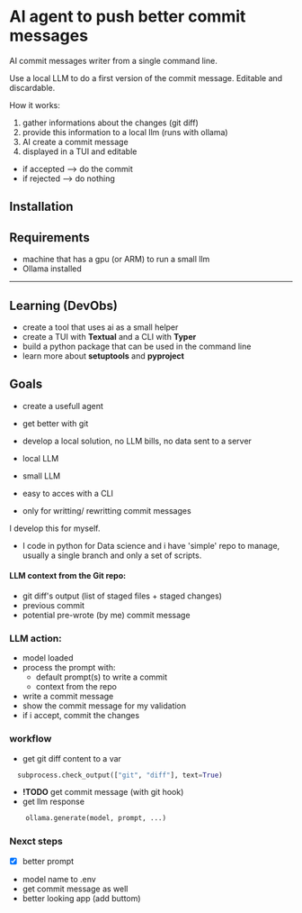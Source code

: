 # AI agent to push better commit messages

AI commit messages writer from a single command line.

Use a local LLM to do a first version of the commit message. Editable and discardable.

How it works:
1. gather informations about the changes (git diff)
2. provide this information to a local llm (runs with ollama)
3. AI create a commit message
4. displayed in a TUI and editable
- if accepted --> do the commit
- if rejected --> do nothing



## Installation


## Requirements
- machine that has a gpu (or ARM) to run a small llm
- Ollama installed

--------------------------------------------------------

## Learning (DevObs)
- create a tool that uses ai as a small helper
- create a TUI  with **Textual** and a CLI with **Typer**
- build a python package that can be used in the command line
- learn more about **setuptools** and **pyproject**

## Goals
- create a usefull agent
- get better with git
- develop a local solution, no LLM bills, no data sent to a server

- local LLM
- small LLM
- easy to acces with a CLI
- only for writting/ rewritting commit messages

I develop this for myself.
- I code in python for Data science and i have 'simple' repo to manage, usually a single branch and only a set of scripts.


#### LLM context from the Git repo:
- git diff's output (list of staged files + staged changes)
- previous commit
- potential pre-wrote (by me) commit message

### LLM action:
- model loaded
- process the prompt with:
  - default prompt(s) to write a commit
  - context from the repo
- write a commit message
- show the commit message for my validation
- if i accept, commit the changes

### workflow

- get git diff content to a var
```python
  subprocess.check_output(["git", "diff"], text=True)
```
- **!TODO** get commit message (with git hook)
- get llm response
```python
    ollama.generate(model, prompt, ...)
```



### Nexct steps
- [X] better prompt
- model name to .env
- get commit message as well
- better looking app (add buttom)
